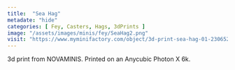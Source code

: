 ```yaml
---
title:  "Sea Hag"
metadate: "hide"
categories: [ Fey, Casters, Hags, 3dPrints ]
image: "/assets/images/minis/fey/SeaHag2.png"
visit: "https://www.myminifactory.com/object/3d-print-sea-hag-01-230652"
---
```

3d print from NOVAMINIS. 
Printed on an Anycubic Photon X 6k.